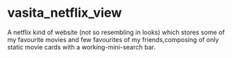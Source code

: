 # vasita_netflix_view
A netflix kind of website (not so resembling in looks) which stores some of my favourite movies and few favourites of my friends,composing of only static movie cards with a working-mini-search bar.
